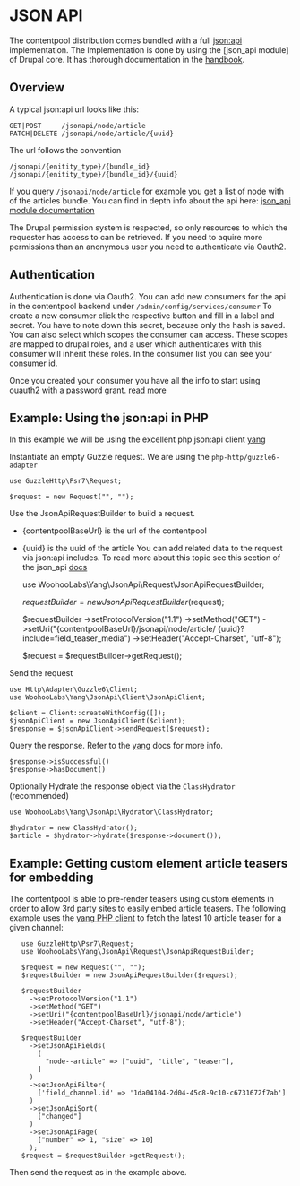 # JSON API

The contentpool distribution comes bundled 
with a full [json:api](https://jsonapi.org/) implementation.
The Implementation is done by 
using the [json_api module] of Drupal core. It has thorough
documentation in the [handbook](https://www.drupal.org/docs/8/modules/jsonapi/jsonapi).

## Overview

A typical json:api url looks like this:

    GET|POST     /jsonapi/node/article
    PATCH|DELETE /jsonapi/node/article/{uuid}

The url follows the convention

    /jsonapi/{enitity_type}/{bundle_id}
    /jsonapi/{enitity_type}/{bundle_id}/{uuid}
    
If you query `/jsonapi/node/article` for example you get a 
list of node with of the articles bundle.
You can find in depth info about the api here: 
[json_api module documentation](https://www.drupal.org/docs/8/modules/jsonapi)

The Drupal permission system is respected, so only resources to which 
the requester has access to can be retrieved.
If you need to aquire more permissions than an anonymous user 
you need to authenticate via Oauth2.

## Authentication

Authentication is done via Oauth2. 
You can add new consumers for the api in the contentpool 
backend under `/admin/config/services/consumer`
To create a new consumer click the respective button and fill in a 
label and secret. You have to note down this secret,
because only the hash is saved. You can also select which scopes the 
consumer can access. These scopes are mapped to 
drupal roles, and a user which authenticates with this consumer will 
inherit these roles. In the consumer list you can
see your consumer id.

Once you created your consumer you have all the info to start using 
ouauth2 with a password grant. 
[read more](http://oauth2.thephpleague.com/authorization-server/resource-owner-password-credentials-grant/)

## Example: Using the json:api in PHP

In this example we will be using the excellent php json:api client 
[yang](https://github.com/woohoolabs/yang)

Instantiate an empty Guzzle request. 
We are using the `php-http/guzzle6-adapter`

    use GuzzleHttp\Psr7\Request;

    $request = new Request("", "");
    
Use the JsonApiRequestBuilder to build a request. 
*   {contentpoolBaseUrl} is the url of the contentpool
*   {uuid} is the uuid of the article
You can add related data to the request via json:api includes. 
To read more about this topic see this section of the json_api 
[docs](https://www.drupal.org/docs/8/modules/jsonapi/includes)


    use WoohooLabs\Yang\JsonApi\Request\JsonApiRequestBuilder;

    $requestBuilder = new JsonApiRequestBuilder($request);

    $requestBuilder
      ->setProtocolVersion("1.1")
      ->setMethod("GET")
      ->setUri("{contentpoolBaseUrl}/jsonapi/node/article/
    {uuid}?include=field_teaser_media")
      ->setHeader("Accept-Charset", "utf-8");

    $request = $requestBuilder->getRequest();

Send the request

    use Http\Adapter\Guzzle6\Client;
    use WoohooLabs\Yang\JsonApi\Client\JsonApiClient;
    
    $client = Client::createWithConfig([]);
    $jsonApiClient = new JsonApiClient($client);
    $response = $jsonApiClient->sendRequest($request);
   
Query the response. Refer to the [yang](https://github.com/woohoolabs/yang) docs for more info.

    $response->isSuccessful()
    $response->hasDocument()

Optionally Hydrate the response object via the `ClassHydrator` (recommended)

    use WoohooLabs\Yang\JsonApi\Hydrator\ClassHydrator;

    $hydrator = new ClassHydrator();
    $article = $hydrator->hydrate($response->document());

## Example: Getting custom element article teasers for embedding

The contentpool is able to pre-render teasers using custom elements in
order to allow 3rd party sites to easily embed article teasers. The
following example uses the [yang PHP client](https://github.com/woohoolabs/yang)
to fetch the latest 10 article teaser for a given channel:

       use GuzzleHttp\Psr7\Request;
       use WoohooLabs\Yang\JsonApi\Request\JsonApiRequestBuilder;
       
       $request = new Request("", "");
       $requestBuilder = new JsonApiRequestBuilder($request);
       
       $requestBuilder
         ->setProtocolVersion("1.1")
         ->setMethod("GET")
         ->setUri("{contentpoolBaseUrl}/jsonapi/node/article")
         ->setHeader("Accept-Charset", "utf-8");
       
       $requestBuilder
         ->setJsonApiFields(
           [
             "node--article" => ["uuid", "title", "teaser"],
           ]
         )
         ->setJsonApiFilter(
           ['field_channel.id' => '1da04104-2d04-45c8-9c10-c6731672f7ab']
         )
         ->setJsonApiSort(
           ["changed"]
         )
         ->setJsonApiPage(
           ["number" => 1, "size" => 10]
         );
       $request = $requestBuilder->getRequest();

Then send the request as in the example above. 



